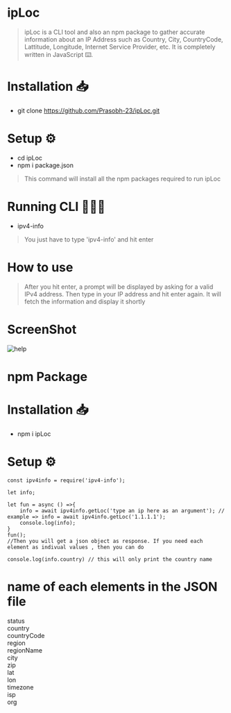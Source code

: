 # ipLoc

>ipLoc is a CLI tool and also an npm package to gather accurate information about an IP Address such as Country, City, CountryCode, Lattitude, Longitude, Internet Service Provider, etc.
It is completely written in JavaScript ⌨️.

# Installation 📥

* git clone https://github.com/Prasobh-23/ipLoc.git


# Setup ⚙️
* cd ipLoc
* npm i package.json 
>This command will install all the npm packages required to run ipLoc

# Running CLI 🏃🏼‍♂️

* ipv4-info
>You just have to type 'ipv4-info' and hit enter

# How to use

>After you hit enter, a prompt will be displayed by asking for a valid IPv4 address. Then type in your IP address and hit enter again. It will fetch the information and display it shortly

# ScreenShot

![help](https://user-images.githubusercontent.com/67050982/137878848-c737dcba-fc5a-4856-a9bd-edc1b35f3034.png)



# npm Package

# Installation 📥

* npm i ipLoc

# Setup ⚙️

```
const ipv4info = require('ipv4-info');

let info;

let fun = async () =>{
    info = await ipv4info.getLoc('type an ip here as an argument'); // example => info = await ipv4info.getLoc('1.1.1.1');
    console.log(info);
}
fun();
//Then you will get a json object as response. If you need each element as indivual values , then you can do

console.log(info.country) // this will only print the country name
```

# name of each elements in the JSON file

status\
country\
countryCode\
region\
regionName\
city\
zip\
lat\
lon\
timezone\
isp\
org